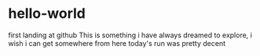# hello-world
first landing at github
This is something i have always dreamed to explore, i wish i can get somewhere from here
today's run was pretty decent
